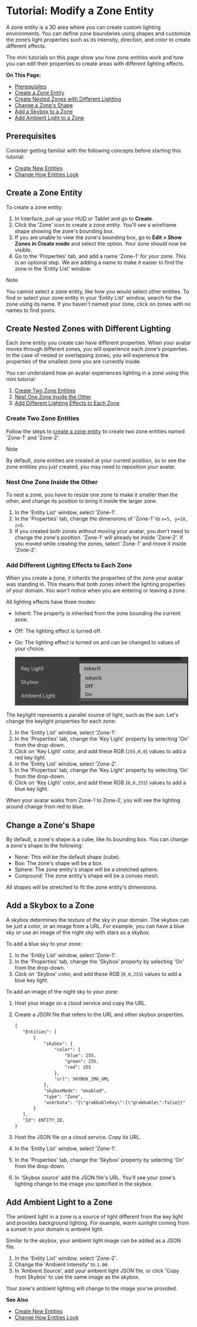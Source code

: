 # Tutorial: Modify a Zone Entity

A zone entity is a 3D area where you can create custom lighting environments. You can define zone boundaries using shapes and customize the zone’s light properties such as its intensity, direction, and color to create different effects. 

The mini tutorials on this page show you how zone entities work and how you can edit their properties to create areas with different lighting effects. 

**On This Page:**

- [Prerequisites](#prerequisites)
- [Create a Zone Entity](#create-a-zone-entity)
- [Create Nested Zones with Different Lighting](#create-nested-zones-with-different-lighting)
- [Change a Zone's Shape](#change-a-zones-shape)
- [Add a Skybox to a Zone](#add-a-skybox-to-a-zone)
- [Add Ambient Light to a Zone](#add-ambient-light-to-a-zone)


## Prerequisites

Consider getting familiar with the following concepts before starting this tutorial:

- [Create New Entities](create-entities)
- [Change How Entities Look](entity-appearance)

## Create a Zone Entity

To create a zone entity:

1. In Interface, pull up your HUD or Tablet and go to **Create**.
2. Click the 'Zone' icon to create a zone entity. You'll see a wireframe shape showing the zone's bounding box. 
3. If you are unable to view the zone's bounding box, go to **Edit > Show Zones in Create mode** and select the option. Your zone should now be visible.
4. Go to the 'Properties' tab, and add a name 'Zone-1' for your zone. This is an optional step. We are adding a name to make it easier to find the zone in the 'Entity List' window. 

<div class="admonition note">
    <p class="admonition-title">Note</p>
    <p>You cannot select a zone entity, like how you would select other entities. To find or select your zone entity in your 'Entity List' window, search for the zone using its name. If you haven't named your zone, click on zones with no names to find yours.</p>
</div>

## Create Nested Zones with Different Lighting

Each zone entity you create can have different properties. When your avatar moves through different zones, you will experience each zone's properties. In the case of nested or overlapping zones, you will experience the properties of the smallest zone you are currently inside.

You can understand how an avatar experiences lighting in a zone using this mini tutorial:
1. [Create Two Zone Entities](#create-two-zone-entities)
2. [Nest One Zone Inside the Other](#nest-one-zone-inside-the-other)
3. [Add Different Lighting Effects to Each Zone](#add-different-lighting-effects-to-each-zone)

### Create Two Zone Entities

Follow the steps to [create a zone entity](#create-a-zone-entity) to create two zone entities named 'Zone-1' and 'Zone-2'.

<div class="admonition note">
    <p class="admonition-title">Note</p>
    <p>By default, zone entities are created at your current position, so to see the zone entities you just created, you may need to reposition your avatar.</p>
</div>

### Nest One Zone Inside the Other

To nest a zone, you have to resize one zone to make it smaller than the other, and change its position to bring it inside the larger zone. 
1. In the 'Entity List' window, select 'Zone-1'.
2. In the 'Properties' tab, change the dimensions of 'Zone-1' to `x=5, y=10, z=5`.
3. If you created both zones without moving your avatar, you don't need to change the zone's position. 'Zone-1' will already be inside 'Zone-2'. If you moved while creating the zones, select 'Zone-1' and move it inside 'Zone-2'.

### Add Different Lighting Effects to Each Zone

When you create a zone, it inherits the properties of the zone your avatar was standing in. This means that both zones inherit the lighting properties of your domain. You won't notice when you are entering or leaving a zone. 

All lighting effects have three modes:

+ Inherit: The property is inherited from the zone bounding the current zone.
+ Off: The lighting effect is turned off.
+ On: The lighting effect is turned on and can be changed to values of your choice. 

  ![](_images/light-properties.png)

The keylight represents a parallel source of light, such as the sun. Let's change the keylight properties for each zone:

1. In the 'Entity List' window, select 'Zone-1'.
2. In the 'Properties' tab, change the 'Key Light' property by selecting 'On' from the drop-down.
3. Click on 'Key Light' color, and add these RGB (`255,0,0`) values to add a red key light. 
4. In the 'Entity List' window, select 'Zone-2'.
5. In the 'Properties' tab, change the 'Key Light' property by selecting 'On' from the drop-down.
6. Click on 'Key Light' color, and add these RGB (`0,0,255`) values to add a blue key light. 

When your avatar walks from Zone-1 to Zone-2, you will see the lighting around change from red to blue. 

## Change a Zone's Shape

By default, a zone's shape is a cube, like its bounding box. You can change a zone's shape to the following:

+ None: This will be the default shape (cube).
+ Box: The zone's shape will be a box. 
+ Sphere: The zone entity's shape will be a stretched sphere.
+ Compound: The zone entity's shape will be a convex mesh. 

All shapes will be stretched to fit the zone entity's dimensions.


## Add a Skybox to a Zone

A skybox determines the texture of the sky in your domain. The skybox can be just a color, or an image from a URL. For example, you can have a blue sky or use an image of the night sky with stars as a skybox. 

To add a blue sky to your zone: 
1. In the 'Entity List' window, select 'Zone-1'.
2. In the 'Properties' tab, change the 'Skybox' property by selecting 'On' from the drop-down.
3. Click on 'Skybox' color, and add these RGB (`0,0,255`) values to add a blue key light. 

To add an image of the night sky to your zone:
1. Host your image on a cloud service and copy the URL.
2. Create a JSON file that refers to the URL and other skybox properties.

   ```
   {
      "Entities": [
          {
              "skybox": {
                  "color": {
                      "blue": 255,
                      "green": 255,
                      "red": 255
                  },
                  "url": SKYBOX_IMG_URL
              },
              "skyboxMode": "enabled",
              "type": "Zone",
              "userData": "{\"grabbableKey\":{\"grabbable\":false}}"
          }
      ],
      "Id": ENTITY_ID,
   }
   ```




3. Host the JSON file on a cloud service. Copy its URL.
4. In the 'Entity List' window, select 'Zone-1'.
5. In the 'Properties' tab, change the 'Skybox' property by selecting 'On' from the drop-down.
6. In 'Skybox source' add the JSON file's URL. 
You'll see your zone's lighting change to the image you specified in the skybox.



## Add Ambient Light to a Zone

The ambient light in a zone is a source of light different from the key light and provides background lighting. For example, warm sunlight coming from a sunset in your domain is ambient light. 

Similar to the skybox, your ambient light image can be added as a JSON file.

1. In the 'Entity List' window, select 'Zone-2'.
2. Change the 'Ambient Intensity' to `1.00`. 
3. In 'Ambient Source', add your ambient light JSON file, or click 'Copy from Skybox' to use the same image as the skybox.

Your zone's ambient lighting will change to the image you've provided. 

**See Also**

- [Create New Entities](create-entities)
- [Change How Entities Look](entity-appearance)